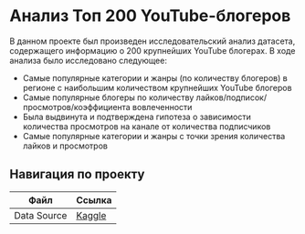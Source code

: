 # Анализ Топ 200 YouTube-блогеров

В данном проекте был произведен исследовательский анализ датасета, содержащего информацию о 200 крупнейших YouTube блогерах.
В ходе анализа было исследовано следующее:
* Самые популярные категории и жанры (по количеству блогеров) в регионе с наибольшим количеством крупнейших YouTube блогеров
* Самые популярные блогеры по количеству лайков/подписок/просмотров/коэффициента вовлеченности
* Была выдвинута и подтверждена гипотеза о зависимости количества просмотров на канале от количества подписчиков
* Самые популярные категории и жанры с точки зрения количества лайков и просмотров


## Навигация по проекту

| Файл | Ссылка |
| --- | --- |
| Data Source | [Kaggle](https://www.kaggle.com/datasets/syedjaferk/top-200-youtubers-cleaned)|
